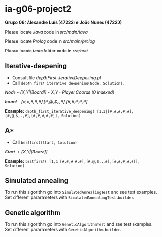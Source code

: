 # ia-g06-project2

**Grupo 06: Alexandre Luís (47222) e João Nunes (47220)**

Please locate _Java_ code in _src/main/java_.

Please locate _Prolog_ code in _src/main/prolog_

Please locate _tests_ folder code in _src/test_

## Iterative-deepening
- Consult file _depthFirst-iterativeDeepening.pl_
- Call `depth_first_iterative_deepening(Node, Solution)`.

_Node - [X,Y|[Board]] - X,Y - Player Coords (0 indexed)_

_board - [#,#,#,#,#],[#,@,$,.,#],[#,#,#,#,#]_

**Example:** `depth_first_iterative_deepening( [1,1|[#,#,#,#,#],[#,@,$,.,#],[#,#,#,#,#]], Solution)`

## A*
- Call `bestfirst(Start, Solution)`

_Start -> [X,Y|[Board]]_

**Example:** `bestfirst( [1,1|[#,#,#,#,#],[#,@,$,.,#],[#,#,#,#,#]], Solution)`

## Simulated annealing
To run this algorithm go into `SimulatedAnnealingTest` and see test examples.
Set different pararameters with `SimulatedAnnealingTest.builder`.

## Genetic algorithm
To run this algorithm go into `GeneticAlgorithmTest` and see test examples.
Set different pararameters with `GeneticAlgorithm.builder`.
